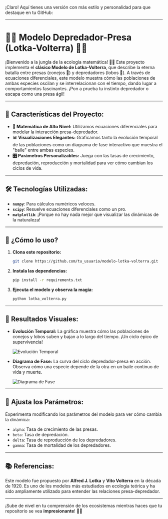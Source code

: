 ¡Claro! Aquí tienes una versión con más estilo y personalidad para que destaque en tu GitHub:

---

# 🦊🐰 Modelo Depredador-Presa (Lotka-Volterra) 🐺🌿

¡Bienvenido a la jungla de la ecología matemática! 🌲🌾 Este proyecto implementa el **clásico Modelo de Lotka-Volterra**, que describe la eterna batalla entre presas (conejos 🐇) y depredadores (lobos 🐺). A través de ecuaciones diferenciales, este modelo muestra cómo las poblaciones de ambas especies oscilan y se interrelacionan con el tiempo, dando lugar a comportamientos fascinantes. ¡Pon a prueba tu instinto depredador o escapa como una presa ágil!

---

## 🚀 Características del Proyecto:

- **🔢 Matemática de Alto Nivel:** Utilizamos ecuaciones diferenciales para modelar la interacción presa-depredador.
- **📊 Visualizaciones Elegantes:** Graficamos tanto la evolución temporal de las poblaciones como un diagrama de fase interactivo que muestra el "baile" entre ambas especies.
- **🎛️ Parámetros Personalizables:** Juega con las tasas de crecimiento, depredación, reproducción y mortalidad para ver cómo cambian los ciclos de vida.

---

## 🛠️ Tecnologías Utilizadas:

- **`numpy`**: Para cálculos numéricos veloces.
- **`scipy`**: Resuelve ecuaciones diferenciales como un pro.
- **`matplotlib`**: ¡Porque no hay nada mejor que visualizar las dinámicas de la naturaleza!

---

## 🌟 ¿Cómo lo uso?

1. **Clona este repositorio:**
   ```bash
   git clone https://github.com/tu_usuario/modelo-lotka-volterra.git
   ```

2. **Instala las dependencias:**
   ```bash
   pip install -r requirements.txt
   ```

3. **Ejecuta el modelo y observa la magia:**
   ```bash
   python lotka_volterra.py
   ```

---

## 🎨 Resultados Visuales:

- **Evolución Temporal:** La gráfica muestra cómo las poblaciones de conejos y lobos suben y bajan a lo largo del tiempo. ¡Un ciclo épico de supervivencia!
  
  ![Evolución Temporal](ruta/a/tu_imagen_temporal.png)
  
- **Diagrama de Fase:** La curva del ciclo depredador-presa en acción. Observa cómo una especie depende de la otra en un baile continuo de vida y muerte.
  
  ![Diagrama de Fase](ruta/a/tu_imagen_fase.png)

---

## 🔧 Ajusta los Parámetros:

Experimenta modificando los parámetros del modelo para ver cómo cambia la dinámica:

- `alpha`: Tasa de crecimiento de las presas.
- `beta`: Tasa de depredación.
- `delta`: Tasa de reproducción de los depredadores.
- `gamma`: Tasa de mortalidad de los depredadores.

---

## 📚 Referencias:

Este modelo fue propuesto por **Alfred J. Lotka** y **Vito Volterra** en la década de 1920. Es uno de los modelos más estudiados en ecología teórica y ha sido ampliamente utilizado para entender las relaciones presa-depredador.

---

¡Sube de nivel en tu comprensión de los ecosistemas mientras haces que tu repositorio se vea **impresionante**! 🐾✨
